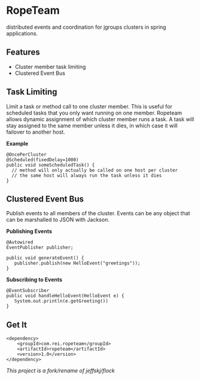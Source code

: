 RopeTeam
========

distributed events and coordination for jgroups clusters in spring applications.

Features
--------
  * Cluster member task limiting
  * Clustered Event Bus
  
Task Limiting
-------------

Limit a task or method call to one cluster member. This is useful for scheduled tasks that you 
only want running on one member. Ropeteam allows dynamic assignment of which cluster member runs a task. 
A task will stay assigned to the same member unless it dies, in which case it will failover to another host.  

**Example**

    @OncePerCluster
    @Scheduled(fixedDelay=1000)
    public void someScheduledTask() {
      // method will only actually be called on one host per cluster
      // the same host will always run the task unless it dies 
    }

Clustered Event Bus
-------------------

Publish events to all members of the cluster. Events can be any object that can be marshalled to JSON with Jackson.

**Publishing Events**
    
    @Autowired
    EventPublisher publisher;
    
    public void generateEvent() {
       publisher.publish(new HelloEvent("greetings"));
    }
    
**Subscribing to Events**

    @EventSubscriber
    public void handleHelloEvent(HelloEvent e) {
       System.out.println(e.getGreeting())
    }

Get It
------

    <dependency>
        <groupId>com.rei.ropeteam</groupId>
        <artifactId>ropeteam</artifactId>
        <version>1.0</version>
    </dependency>

*This project is a fork/rename of jeffskj/flock*
